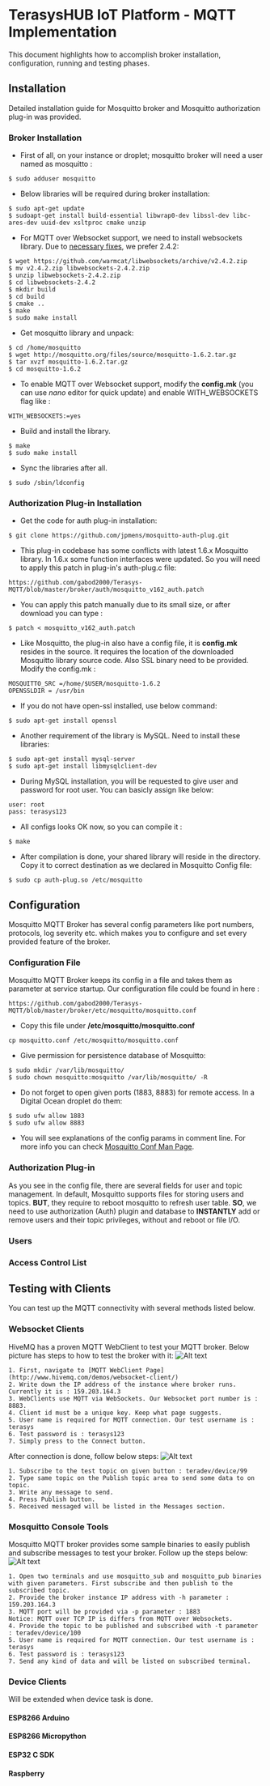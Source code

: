 # TerasysHUB IoT Platform - MQTT Implementation
This document highlights how to accomplish broker installation, configuration, running and testing phases.
## Installation
Detailed installation guide for Mosquitto broker and Mosquitto authorization plug-in was provided.
### Broker Installation
* First of all, on your instance or droplet; mosquitto broker will need a user named as mosquitto :
```
$ sudo adduser mosquitto
```
* Below libraries will be required during broker installation:
```
$ sudo apt-get update
$ sudoapt-get install build-essential libwrap0-dev libssl-dev libc-ares-dev uuid-dev xsltproc cmake unzip
```
* For MQTT over Websocket support, we need to install websockets library. Due to [necessary fixes](https://github.com/eclipse/mosquitto/issues/303), we prefer 2.4.2:
```
$ wget https://github.com/warmcat/libwebsockets/archive/v2.4.2.zip
$ mv v2.4.2.zip libwebsockets-2.4.2.zip
$ unzip libwebsockets-2.4.2.zip
$ cd libwebsockets-2.4.2
$ mkdir build
$ cd build
$ cmake ..
$ make
$ sudo make install
```
* Get mosquitto library and unpack:
```
$ cd /home/mosquitto
$ wget http://mosquitto.org/files/source/mosquitto-1.6.2.tar.gz
$ tar xvzf mosquitto-1.6.2.tar.gz
$ cd mosquitto-1.6.2
```
* To enable MQTT over Websocket support, modify the **config.mk** (you can use *nano* editor for quick update) and enable WITH_WEBSOCKETS flag like :
```
WITH_WEBSOCKETS:=yes
```
* Build and install the library.
```
$ make
$ sudo make install
```
* Sync the libraries after all.
```
$ sudo /sbin/ldconfig
```
### Authorization Plug-in Installation
* Get the code for auth plug-in installation:
```
$ git clone https://github.com/jpmens/mosquitto-auth-plug.git
```
* This plug-in codebase has some conflicts with latest 1.6.x Mosquitto library. In 1.6.x some function interfaces were updated. So you will need to apply this patch in plug-in's auth-plug.c file:
```
https://github.com/gabod2000/Terasys-MQTT/blob/master/broker/auth/mosquitto_v162_auth.patch
```
* You can apply this patch manually due to its small size, or after download you can type :
```
$ patch < mosquitto_v162_auth.patch
```
* Like Mosquitto, the plug-in also have a config file, it is **config.mk** resides in the source. It requires the location of the downloaded Mosquitto library source code. Also SSL binary need to be provided. Modify the config.mk :
```
MOSQUITTO_SRC =/home/$USER/mosquitto-1.6.2
OPENSSLDIR = /usr/bin
```
* If you do not have open-ssl installed, use below command:
```
$ sudo apt-get install openssl
```
* Another requirement of the library is MySQL. Need to install these libraries:
```
$ sudo apt-get install mysql-server
$ sudo apt-get install libmysqlclient-dev
```
* During MySQL installation, you will be requested to give user and password for root user. You can basicly assign like below:
```
user: root
pass: terasys123
```
* All configs looks OK now, so you can compile it :
```
$ make
```
* After compilation is done, your shared library will reside in the directory. Copy it to correct destination as we declared in Mosquitto Config file:
```
$ sudo cp auth-plug.so /etc/mosquitto
```
## Configuration
Mosquitto MQTT Broker has several config parameters like port numbers, protocols, log severity etc. which makes you to configure and set every provided feature of the broker.
### Configuration File
Mosquitto MQTT Broker keeps its config in a file and takes them as parameter at service startup. Our configuration file could be found in here :
```
https://github.com/gabod2000/Terasys-MQTT/blob/master/broker/etc/mosquitto/mosquitto.conf
```
* Copy this file under **/etc/mosquitto/mosquitto.conf**
```
cp mosquitto.conf /etc/mosquitto/mosquitto.conf
```
* Give permission for persistence database of Mosquitto:
```
$ sudo mkdir /var/lib/mosquitto/
$ sudo chown mosquitto:mosquitto /var/lib/mosquitto/ -R
```
* Do not forget to open given ports (1883, 8883) for remote access. In a Digital Ocean droplet do them:
```
$ sudo ufw allow 1883
$ sudo ufw allow 8883
```
* You will see explanations of the config params in comment line. For more info you can check [Mosquitto Conf Man Page](https://mosquitto.org/man/mosquitto-conf-5.html).
### Authorization Plug-in
As you see in the config file, there are several fields for user and topic management. In default, Mosquitto supports files for storing users and topics. **BUT**, they require to reboot mosquitto to refresh user table. **SO**, we need to use authorization (Auth) plugin and database to **INSTANTLY** add or remove users and their topic privileges, without and reboot or file I/O.

### Users
### Access Control List

## Testing with Clients
You can test up the MQTT connectivity with several methods listed below.

### Websocket Clients
HiveMQ has a proven MQTT WebClient to test your MQTT broker. Below picture has steps to how to test the broker with it:
![Alt text](hivemq_connect.png?raw=true "HiveMQ WebSocket Client")
```
1. First, navigate to [MQTT WebClient Page](http://www.hivemq.com/demos/websocket-client/)
2. Write down the IP address of the instance where broker runs. Currently it is : 159.203.164.3
3. WebClients use MQTT via WebSockets. Our Websocket port number is : 8883.
4. Client id must be a unique key. Keep what page suggests. 
5. User name is required for MQTT connection. Our test username is : terasys
6. Test password is : terasys123
7. Simply press to the Connect button.
```
After connection is done, follow below steps:
![Alt text](hivemq_pubsub.png?raw=true "WebSocket Client Pub/Sub")
```
1. Subscribe to the test topic on given button : teradev/device/99
2. Type same topic on the Publish topic area to send some data to on topic.
3. Write any message to send.
4. Press Publish button.
5. Received messaged will be listed in the Messages section.
```

### Mosquitto Console Tools
Mosquitto MQTT broker provides some sample binaries to easily publish and subscribe messages to test your broker. Follow up the steps below:
![Alt text](droplet_mqtt_test1.png?raw=true "Console Test")
```
1. Open two terminals and use mosquitto_sub and mosquitto_pub binaries with given parameters. First subscribe and then publish to the subscribed topic.
2. Provide the broker instance IP address with -h parameter : 159.203.164.3
3. MQTT port will be provided via -p parameter : 1883
Notice: MQTT over TCP IP is differs from MQTT over Websockets.
4. Provide the topic to be published and subscribed with -t parameter : teradev/device/100
5. User name is required for MQTT connection. Our test username is : terasys
6. Test password is : terasys123
7. Send any kind of data and will be listed on subscribed terminal.
```

### Device Clients
Will be extended when device task is done.
#### ESP8266 Arduino
#### ESP8266 Micropython
#### ESP32 C SDK
#### Raspberry

